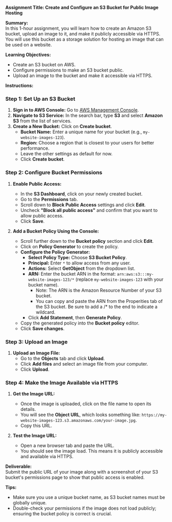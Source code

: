 **Assignment Title: Create and Configure an S3 Bucket for Public Image Hosting**

**Summary:**\
In this 1-hour assignment, you will learn how to create an Amazon S3 bucket, upload an image to it, and make it publicly accessible via HTTPS. You will use this bucket as a storage solution for hosting an image that can be used on a website.

**Learning Objectives:**

- Create an S3 bucket on AWS.
- Configure permissions to make an S3 bucket public.
- Upload an image to the bucket and make it accessible via HTTPS.

**Instructions:**

### Step 1: Set Up an S3 Bucket

1. **Sign in to AWS Console:** Go to [AWS Management Console](https://aws.amazon.com/console/).
2. **Navigate to S3 Service:** In the search bar, type **S3** and select **Amazon S3** from the list of services.
3. **Create a New Bucket:** Click on **Create bucket**.
   - **Bucket Name:** Enter a unique name for your bucket (e.g., `my-website-images-123`).
   - **Region:** Choose a region that is closest to your users for better performance.
   - Leave the other settings as default for now.
   - Click **Create bucket**.

### Step 2: Configure Bucket Permissions

1. **Enable Public Access:**

   - In the **S3 Dashboard**, click on your newly created bucket.
   - Go to the **Permissions** tab.
   - Scroll down to **Block Public Access** settings and click **Edit**.
   - Uncheck **"Block all public access"** and confirm that you want to allow public access.
   - Click **Save**.

2. **Add a Bucket Policy Using the Console:**

   - Scroll further down to the **Bucket policy** section and click **Edit**.
   - Click on **Policy Generator** to create the policy.
   - **Configure the Policy Generator:**
     - **Select Policy Type:** Choose **S3 Bucket Policy**.
     - **Principal:** Enter `*` to allow access from any user.
     - **Actions:** Select **GetObject** from the dropdown list.
     - **ARN:** Enter the bucket ARN in the format: `arn:aws:s3:::my-website-images-123/*` (replace `my-website-images-123` with your bucket name).
       - Note: The ARN is the Amazon Resource Number of your S3 bucket.&#x20;
       - You can copy and paste the ARN from the Properities tab of the S3 bucket. Be sure to add a /\* to the end to indicate a wildcard.
     - Click **Add Statement**, then **Generate Policy**.
   - Copy the generated policy into the **Bucket policy** editor.
   - Click **Save changes**.

### Step 3: Upload an Image

1. **Upload an Image File:**
   - Go to the **Objects** tab and click **Upload**.
   - Click **Add files** and select an image file from your computer.
   - Click **Upload**.

### Step 4: Make the Image Available via HTTPS

1. **Get the Image URL:**

   - Once the image is uploaded, click on the file name to open its details.
   - You will see the **Object URL**, which looks something like: `https://my-website-images-123.s3.amazonaws.com/your-image.jpg`.
   - Copy this URL.

2. **Test the Image URL:**

   - Open a new browser tab and paste the URL.
   - You should see the image load. This means it is publicly accessible and available via HTTPS.

**Deliverable:**\
Submit the public URL of your image along with a screenshot of your S3 bucket's permissions page to show that public access is enabled.

**Tips:**

- Make sure you use a unique bucket name, as S3 bucket names must be globally unique.
- Double-check your permissions if the image does not load publicly; ensuring the bucket policy is correct is crucial.


